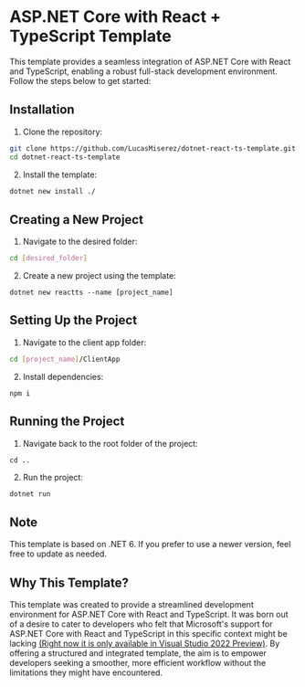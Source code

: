 # ASP.NET Core with React + TypeScript Template

This template provides a seamless integration of ASP.NET Core with React and TypeScript, enabling a robust full-stack development environment. Follow the steps below to get started:

## Installation

1. Clone the repository:

```bash
git clone https://github.com/LucasMiserez/dotnet-react-ts-template.git
cd dotnet-react-ts-template
```

2. Install the template:

```bash
dotnet new install ./
```

## Creating a New Project

1. Navigate to the desired folder:

```bash
cd [desired_folder]
```

2. Create a new project using the template:

```
dotnet new reactts --name [project_name]
```

## Setting Up the Project

1. Navigate to the client app folder:

```bash
cd [project_name]/ClientApp
```

2. Install dependencies:

```
npm i
```

## Running the Project

1. Navigate back to the root folder of the project:

```
cd ..
```

2. Run the project:

```bash
dotnet run
```

## Note

This template is based on .NET 6. If you prefer to use a newer version, feel free to update as needed.

## Why This Template?

This template was created to provide a streamlined development environment for ASP.NET Core with React and TypeScript. It was born out of a desire to cater to developers who felt that Microsoft's support for ASP.NET Core with React and TypeScript in this specific context might be lacking [(Right now it is only available in Visual Studio 2022 Preview)](https://devblogs.microsoft.com/visualstudio/new-react-typescript-spa-templates-and-more/). By offering a structured and integrated template, the aim is to empower developers seeking a smoother, more efficient workflow without the limitations they might have encountered.
